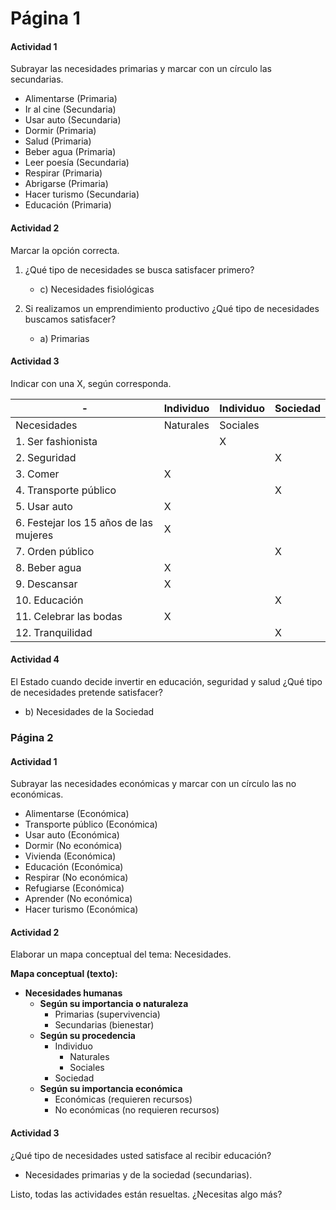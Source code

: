 # Página 1

#### Actividad 1
Subrayar las necesidades primarias y marcar con un círculo las secundarias.

- Alimentarse (Primaria)
- Ir al cine (Secundaria)
- Usar auto (Secundaria)
- Dormir (Primaria)
- Salud (Primaria)
- Beber agua (Primaria)
- Leer poesía (Secundaria)
- Respirar (Primaria)
- Abrigarse (Primaria)
- Hacer turismo (Secundaria)
- Educación (Primaria)

#### Actividad 2
Marcar la opción correcta.

1. ¿Qué tipo de necesidades se busca satisfacer primero?
   - c) Necesidades fisiológicas

2. Si realizamos un emprendimiento productivo ¿Qué tipo de necesidades buscamos satisfacer?
   - a) Primarias

#### Actividad 3
Indicar con una X, según corresponda.

| -                                      | Individuo | Individuo | Sociedad |
| -------------------------------------- | --------- | --------- | -------- |
| Necesidades                            | Naturales | Sociales  |          |
| 1. Ser fashionista                     |           | X         |          |
| 2. Seguridad                           |           |           | X        |
| 3. Comer                               | X         |           |          |
| 4. Transporte público                  |           |           | X        |
| 5. Usar auto                           | X         |           |          |
| 6. Festejar los 15 años de las mujeres | X         |           |          |
| 7. Orden público                       |           |           | X        |
| 8. Beber agua                          | X         |           |          |
| 9. Descansar                           | X         |           |          |
| 10. Educación                          |           |           | X        |
| 11. Celebrar las bodas                 | X         |           |          |
| 12. Tranquilidad                       |           |           | X        |

#### Actividad 4
El Estado cuando decide invertir en educación, seguridad y salud ¿Qué tipo de necesidades pretende satisfacer?

- b) Necesidades de la Sociedad

### Página 2

#### Actividad 1
Subrayar las necesidades económicas y marcar con un círculo las no económicas.

- Alimentarse (Económica)
- Transporte público (Económica)
- Usar auto (Económica)
- Dormir (No económica)
- Vivienda (Económica)
- Educación (Económica)
- Respirar (No económica)
- Refugiarse (Económica)
- Aprender (No económica)
- Hacer turismo (Económica)

#### Actividad 2
Elaborar un mapa conceptual del tema: Necesidades.

**Mapa conceptual (texto):**
- **Necesidades humanas**
  - **Según su importancia o naturaleza**
    - Primarias (supervivencia)
    - Secundarias (bienestar)
  - **Según su procedencia**
    - Individuo
      - Naturales
      - Sociales
    - Sociedad
  - **Según su importancia económica**
    - Económicas (requieren recursos)
    - No económicas (no requieren recursos)

#### Actividad 3
¿Qué tipo de necesidades usted satisface al recibir educación?

- Necesidades primarias y de la sociedad (secundarias).

Listo, todas las actividades están resueltas. ¿Necesitas algo más?